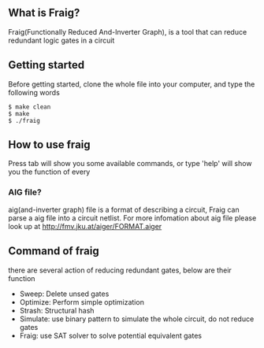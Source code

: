 ## What is Fraig?
Fraig(Functionally Reduced And-Inverter Graph), is a tool that can reduce redundant logic gates in a circuit

## Getting started
Before getting started, clone the whole file into your computer, and type the following words

```
$ make clean
$ make
$ ./fraig
```
## How to use fraig
Press tab will show you some available commands, or type 'help' will show you the function of every 

### AIG file?
aig(and-inverter graph) file is a format of describing a circuit, Fraig can parse a aig file into a circuit netlist.
For more infomation about aig file please look up at http://fmv.jku.at/aiger/FORMAT.aiger

## Command of fraig
there are several action of reducing redundant gates, below are their function
- Sweep: Delete unsed gates
- Optimize: Perform simple optimization
- Strash: Structural hash
- Simulate: use binary pattern to simulate the whole circuit, do not reduce gates
- Fraig: use SAT solver to solve potential equivalent gates

